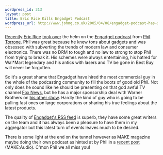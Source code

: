 ```yaml
--- 
wordpress_id: 313
layout: post
title: Eric Rice Kills Engadget Podcast
wordpress_url: http://www.johng.co.uk/2005/04/08/engadget-podcast-has-sold-out/
---
```

[Recently](http://www.johng.co.uk/2005/03/21/engadget-podcast-is-back/) [Eric Rice](http://www.ericrice.com/) [took over](http://podcasts.engadget.com/entry/1234000907038114/) the helm on the [Engadget podcast](http://podcasts.engadget.com/) from [Phil Torrone](http://www.flashenabled.com/). Phil was great because he knew tons about gadgets and was obsessed with subverting the trends of modern law and consumer electronics. There was no DRM to tough and no law to strong to stop Phil from trying to break it. His schemes were always entertaining, his hatred for Wal\*Mart legendary and his antics with lasers and TV be gone in Best Buy will never be forgotten.

So it's a great shame that Engadget have hired the most commercial guy in the whole of the podcasting community to fill the boots of good old Phil. Not only does he sound like he should be presenting on that god awful TV channel [Fox News](http://www.oreilly-sucks.com/), but he has a major sponsorship deal with Warner Brothers on [his other show](http://show.ericrice.com/). Hardly the kind of guy who is going to be pulling fast ones on large corporations or sharing his true feelings about the latest products.

The quality of [Engadget's RSS feed](http://www.engadget.com/common/media/engadget_rss2_button.gif) is superb, they have some great writers on the team and it has always been a pleasure to have them in my aggregator but this latest turn of events leaves much to be desired.

There is some light at the end on the tunnel however as MAKE magazine maybe doing their own podcast as hinted at by Phil in a [recent post](http://www.makezine.com/blog/archive/2005/03/make_video_test.html) (MAKE:Audio). C'mon Phil we all miss you!
